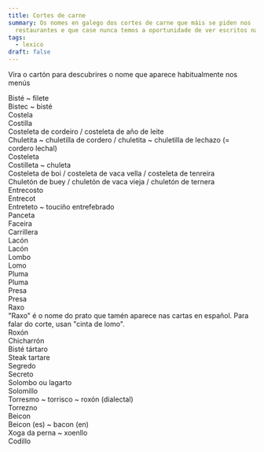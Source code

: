 ```yaml
---
title: Cortes de carne
summary: Os nomes en galego dos cortes de carne que máis se piden nos
  restaurantes e que case nunca temos a oportunidade de ver escritos nas cartas
tags:
  - lexico
draft: false
---
```

Vira o cartón para descubrires o nome que aparece habitualmente nos menús

<e-card color="1">
  <div>Bisté ~ filete</div>
  <div>Bistec ~ bisté</div>
</e-card>

<e-card color="2">
  <div>Costela</div>
  <div>Costilla</div>
</e-card>

<e-card color="3">
  <div>Costeleta de cordeiro / costeleta de año de leite</div>
  <div>Chuletita ~ chuletilla de cordero / chuletita ~ chuletilla de lechazo (= cordero lechal)</div>
</e-card>

<e-card color="4">
  <div>Costeleta</div>
  <div>Costilleta ~ chuleta</div>
</e-card>

<e-card color="5">
  <div>Costeleta de boi / costeleta de vaca vella / costeleta de tenreira</div>
  <div>Chuletón de buey / chuletón de vaca vieja / chuletón de ternera</div>
</e-card>

<e-card color="6">
  <div>Entrecosto</div>
  <div>Entrecot</div>
</e-card>

<e-card color="7">
  <div>Entreteto ~ touciño entrefebrado</div>
  <div>Panceta</div>
</e-card>

<e-card color="8">
  <div>Faceira</div>
  <div>Carrillera</div>
</e-card>

<e-card color="9">
  <div>Lacón</div>
  <div>Lacón</div>
</e-card>

<e-card color="10">
  <div>Lombo</div>
  <div>Lomo</div>
</e-card>

<e-card color="1">
  <div>Pluma</div>
  <div>Pluma</div>
</e-card>

<e-card color="2">
  <div>Presa</div>
  <div>Presa</div>
</e-card>

<e-card color="3">
  <div>Raxo</div>
  <div>"Raxo" é o nome do prato que tamén aparece nas cartas en español. Para falar do corte, usan "cinta de lomo".</div>
</e-card>

<e-card color="4">
  <div>Roxón</div>
  <div>Chicharrón</div>
</e-card>

<e-card color="5">
  <div>Bisté tártaro</div>
  <div>Steak tartare</div>
</e-card>

<e-card color="6">
  <div>Segredo</div>
  <div>Secreto</div>
</e-card>

<e-card color="7">
  <div>Solombo ou lagarto</div>
  <div>Solomillo</div>
</e-card>

<e-card color="8">
  <div>Torresmo ~ torrisco ~ roxón (dialectal)</div>
  <div>Torrezno</div>
</e-card>

<e-card color="9">
  <div>Beicon</div>
  <div>Beicon (es) ~ bacon (en)</div>
</e-card>

<e-card color="10">
  <div>Xoga da perna ~ xoenllo</div>
  <div>Codillo</div>
</e-card>